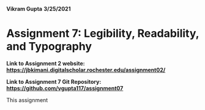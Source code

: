**Vikram Gupta**
**3/25/2021**
# **Assignment 7: Legibility, Readability, and Typography**
**Link to Assignment 2 website: https://jbkimani.digitalscholar.rochester.edu/assignment02/**

**Link to Assignment 7 Git Repository: https://github.com/vgupta117/assignment07**

This assignment 
<!--stackedit_data:
eyJoaXN0b3J5IjpbLTk1Nzk4MTkwMywtNDM1NTY4NzY3XX0=
-->
